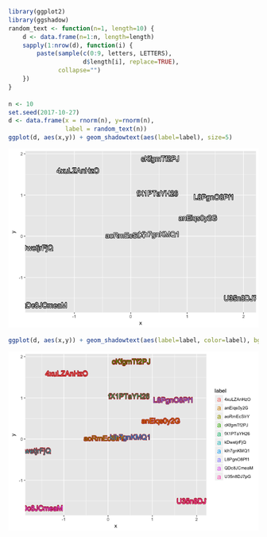 <!-- README.md is generated from README.Rmd. Please edit that file -->
``` r
library(ggplot2)
library(ggshadow)
random_text <- function(n=1, length=10) {
    d <- data.frame(n=1:n, length=length)
    sapply(1:nrow(d), function(i) {
        paste(sample(c(0:9, letters, LETTERS),
                     d$length[i], replace=TRUE),
              collapse="")
    })
}

n <- 10
set.seed(2017-10-27)
d <- data.frame(x = rnorm(n), y=rnorm(n),
                label = random_text(n))
ggplot(d, aes(x,y)) + geom_shadowtext(aes(label=label), size=5)
```

![](Figs/unnamed-chunk-2-1.png)

``` r
ggplot(d, aes(x,y)) + geom_shadowtext(aes(label=label, color=label), bg.color='firebrick', size=5)
```

![](Figs/unnamed-chunk-2-2.png)
